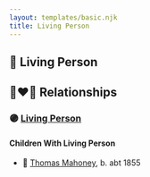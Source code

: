 ```yaml
---
layout: templates/basic.njk
title: Living Person
---
```

## 🔵 Living Person


## 👩‍❤️‍👨 Relationships

### 🟣 [Living Person](/people/6/61573710)

#### Children With Living Person
* 🔵 [Thomas Mahoney](/people/4/41476460), b. abt 1855